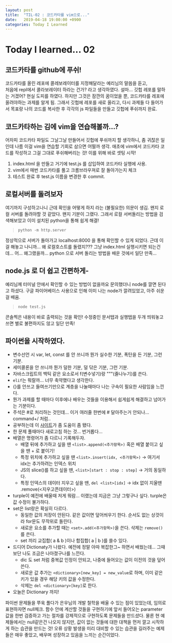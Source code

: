 ```yaml
---
layout: post
title:  "TIL-02 : 코드카타를 vim으로..."
date:   2019-04-18 19:00:00 +0900
categories: Today I Learned
---
```



# Today I learned... 02


## 코드카타를 github에 푸쉬!

코드카타를 올린 레포에 콜레보레이터를 지정해달라는 예리님의 말씀을 듣고,  
처음에 repl에서 콜라보레이터 하라는 건가? 라고 생각하였다. 
설마... 깃헙 레포를 말하는 거겠어? 현실 도피를 하였다.
하지만 그것은 잠깐의 꿈이었을 뿐, 코드카타를 레포에 올려야하는 과제를 알게 됨.
그래서 깃헙에 레포를 새로 올리고, 다시 과제들 다 들어가서 목표랑 나의 코드를 복사한 후
각각의 js 파일들을 만들고 깃헙에 푸쉬까지 완료.

## 코드카타하는 김에 vim을 연습해볼까...?

어차피 코드카타 파일도 그날그날 만들어서 깃헙에 푸쉬까지 할 생각하니,
좀 귀찮은 일인데 나름 이걸 vim을 연습할 기회로 삼으면 어떨까 생각.
애초에 vim에서 코드카타 코드를 작성하고 그걸 그대로 푸쉬해버리는 것!
이를 위해 바로 셋팅 시작!

1. index.html 을 만들고 거기에 test.js 를 삽입하여 코드카타 실행에 사용.
2. vim에서 매번 코드카타를 풀고 크롬브라우져로 잘 돌아가는지 체크
3. 테스트 완료 후 test.js 이름을 변경한 후 commit.

## 로컬서버를 돌려보자

여기까지 구성하고나니 근데 확인을 어떻게 하지 라는 (불필요한) 의문이 생김.
왠지 로컬 서버를 돌려야할 것 같았다. 왠지 기분이 그랬다.
그래서 로컬 서버돌리는 방법을 검색해보았고 이미 설치된 python을 통해 쉽게 해결!

> `python -m http.server`

정상적으로 서버가 돌아가고 localhost:8000 을 통해 확인할 수 있게 되었다.
근데 이걸 해놓고 나니까... 왜 로컬호스트를 돌렸지???
그냥 index.html 실행시키면 되는건데... 어... 왜그랬을까...
python 으로 서버 돌리는 방법을 배운 것에서 일단 만족...

## node.js 로 더 쉽고 간편하게-

예리님께 터미널 안에서 확인할 수 있는 방법이 없을까요 문의했더니 node를 깔면 된다고 하셨다.
구글 파이어베이스 사용으로 인해 이미 나는 node가 깔려있었고, 아주 쉬운 걸 배움.

> `node test.js`

콘솔찍은 내용이 바로 출력되는 것을 확인! 수정중인 문서탭과 실행탭을 두개 띄워놓고 쓰면
별로 불편하지도 않고 일단 만족!

## 파이썬을 시작하였다.

- 변수선언 시 var, let, const 를 안 쓰니까 뭔가 실수한 기분, 폭탄을 든 기분, 그런 기분.
- 세미콜론을 안 쓰니까 뭔가 덜한 기분, 덜 닦은 기분, 그런 기분.
- 자바스크립트의 백틱 같은 요소로서 f(변수넣기)랑 """(줄나누기)를 쓴다.
- `elif`는 뭐랄까... 너무 축약했다고 생각한다.
- {}를 안쓰고 들여쓰기만으로 계층을 나눌때마다 나는 구속이 필요한 사람임을 느낀다.
- 뭔가 과제를 할 때마다 이후에나 배우는 것들을 이용해서 쉽게쉽게 해결하고 넘어가는 기분이다.
- 주석은 #로 처리하는 것인데... 이거 여러줄 한번에 # 달아주는거 안되나... command+/ 처럼..
- 공부하는데 이 [사이트](https://wikidocs.net/17684)가 좀 도움이 좀 됐다.
- 한 문제 풀때마다 새로고침 하는 것... 번거롭다...
- 배열은 명령어가 좀 다르니 기록해두자.
  - 배열 뒤에 추가하고 싶을 땐 `<list>.append(<추가항목>)` 혹은 배열 붙이고 싶을 땐 + 로 붙이기!
  - 특정 위치에 추가하고 싶을 땐 `<list>.insert(idx, <추가항목>)` -> 여기서 idx는 추가하려는 인덱스 위치
  - JS의 slice()를 하고 싶을 땐, `<list>[start : stop : step]` -> 거의 동일하다.
  - 특정 인덱스의 데이터 지우고 싶을 땐, `del <list>[idx]` -> idx 없이 지울땐 <list>.remove(<지우고픈데이터>)
- turple이 예전에 배울때 저게 뭐람... 이랬는데 지금은 그냥 그렇구나 싶다. turple은 값 수정이 불가하다.
- set은 list랑은 확실히 다르다.
  - 동일한 값의 저장이 안된다. 같은 값이면 덮어씌우기 한다. 순서도 없는 상것이라 for문도 무작위로 돌린다. 
  - 새로운 요소를 추가할 때는 `<set>.add(<추가항목>)`을 쓴다. 삭제는 `remove()`를 쓴다.
  - set 끼리 교집합( a & b )이나 합집합( a | b )를 쓸수 있다.
- 드디어 Dictionaty가 나왔다. 예전에 정말 아따 복잡한그~ 하면서 배웠는데... 그때보단 나도 조금은 나아졌구나를 느낀다.
  - dic 도 set 처럼 중복값 인정이 안되고, 나중에 들어오는 값이 이전의 것을 덮어쓴다.
  - 새로운 값 추가는 `<dictionary>[new_key] = new_value`로 하며, 이미 같은 키가 있을 경우 해당 키의 값을 수정한다.
  - 삭제는 `del <dictionary>[key]`로 한다.
- 오늘은 Dictionary 까지!
  
파이썬 문제들을 쭈욱 풀다가 은우님의 개발 철학을 배울 수 있는 점이 있었는데, 임의로 표현하자면 null체크.
함수 안에 계산할 것들을 구현하기에 앞서 들어오는 parameter값을 한번 검증하고 가는 절차를 강제적으로 구현하도록 문제들을 만드셨다.
물론 현 예제들에서는 null같은건 나오지 않지만, 값이 없는 것들에 대한 대책을 먼저 깔고 시작하게 하는 습관을 만드는 것!
오류 상황 발생을 미리 대비할 수 있는 습관을 길러주는 예제들은 매우 좋았고, 배우며 성장하고 있음을 느끼는 순간이었다.
